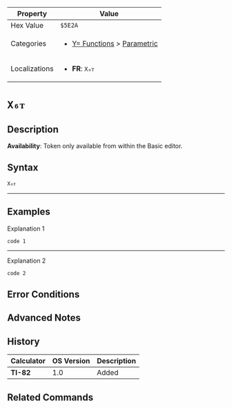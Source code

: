 | Property      | Value |
|---------------|-------|
| Hex Value     | `$5E2A`|
| Categories    | <ul><li>[Y= Functions](<../categories/Y= Functions.md>) > [Parametric](<../categories/Y= Functions.md#Parametric>)</li></ul> |
| Localizations | <ul><li><b>FR</b>: `X₆ᴛ`</li></ul> |

# `X₆ᴛ`

## Description



<b>Availability</b>: Token only available from within the Basic editor.

## Syntax
`X₆ᴛ`

<hr>

## Examples

Explanation 1
```ti-basic
code 1
```
---
Explanation 2
```ti-basic
code 2
```

## Error Conditions


## Advanced Notes


## History
| Calculator | OS Version | Description |
|------------|------------|-------------|
| <b>TI-82</b> | 1.0 | Added

## Related Commands

    